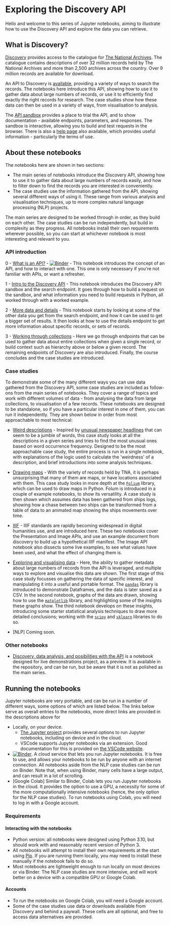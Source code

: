 # Exploring the Discovery API

Hello and welcome to this series of Jupyter notebooks, aiming to illustrate how to use the Discovery API and explore the data you can retrieve. 

## What is Discovery?

[Discovery](https://discovery.nationalarchives.gov.uk/) provides access to the catalogue for [The National Archives](https://www.nationalarchives.gov.uk/). The catalogue contains descriptions of over 32 million records held by The National Archives and more than 2,500 archives across the country. Over 9 million records are available for download. 

An API to Discovery is [available](https://www.nationalarchives.gov.uk/help/discovery-for-developers-about-the-application-programming-interface-api/), providing a variety of ways to search the records. The notebooks here introduce this API, showing how to use it to gather data about large numbers of records, or use it to efficiently find exactly the right records for research. The case studies show how these data can then be used in a variety of ways, from visualisation to analysis.
	
The [API sandbox](https://discovery.nationalarchives.gov.uk/API/sandbox/index) provides a place to trial the API, and to show documentation - available endpoints, parameters, and responses. The sandbox is interactive, allowing you to build and test requests in the browser. There is also a [help page](https://www.nationalarchives.gov.uk/help/discovery-for-developers-about-the-application-programming-interface-api/) also available, which provides useful information - particularly the terms of use.


## About these notebooks

The notebooks here are shown in two sections: 

- The main series of notebooks introduce the Discovery API, showing how to use it to gather data about large numbers of records easily, and how to filter down to find the records you are interested in conveniently.
- The case studies use the information gathered from the API, showing several different ways of using it. These range from various analysis and visualisation techniques, up to more complex natural language processing (NLP) projects. 

The main series are designed to be worked through in order, as they build on each other. The case studies can be run independently, but build in complexity as they progress. All notebooks install their own requirements wherever possible, so you can start at whichever notebook is most interesting and relevant to you. 

### API introduction

0 - [What is an API?](./0-what-is-an-api.ipynb) - [![Binder](https://mybinder.org/badge_logo.svg)](https://mybinder.org/v2/gh/rae-drt/tna-exploratory-notebooks/HEAD?urlpath=https%3A%2F%2Fgithub.com%2Frae-drt%2Ftna-exploratory-notebooks%2Fblob%2Fmain%2F0-what-is-an-api.ipynb) - This notebook introduces the concept of an API, and how to interact with one. This one is only necessary if you're not familiar with APIs, or want a refresher.

1 - [Intro to the Discovery API](./1-intro-to-discovery-api.ipynb) - This notebook introduces the Discovery API sandbox and the search endpoint. It goes through how to build a request on the sandbox, and what information you need to build requests in Python, all worked through with a worked example.

2 - [More data and details](./2-working-through-results.ipynb) - This notebook starts by looking at some of the other data you get from the search endpoint, and how it can be used to get a bigger set of results. It then looks at how to use the details endpoint to get more information about specific records, or sets of records.

3 - [Working through collections](./3_working_through_collections.ipynb) - Here we go through endpoints that can be used to gather data about entire collections when given a single record, or build context such as hierarchy above or below a given record. The remaining endpoints of Discovery are also introduced. Finally, the course concludes and the case studies are introduced. 

### Case studies

To demonstrate some of the many different ways you can use data gathered from the Discovery API, some case studies are included as follow-ons from the main series of notebooks. They cover a range of topics and work with different volumes of data - from analysing the data from large collections, to visualisation of a few records. These notebooks are designed to be standalone, so if you have a particular interest in one of them, you can run it independently. They are shown below in order from most approachable to most technical:

- [Weird descriptions](./weird_descriptions/README.md) - Inspired by [unusual newspaper headlines](https://www.theguardian.com/world/2024/feb/01/floating-sauna-rescues-motorists-whose-tesla-plunged-into-oslo-fjord) that can seem to be a jumble of words, this case study looks at all the descriptions in a given series and tries to find the most unusual ones based on word occurrence frequency. Designed to be the most approachable case study, the entire process is run in a single notebook, with explanations of the logic used to calculate the 'weirdness' of a description, and brief introductions into some analysis techniques. 

- [Drawing maps](./mapping/README.md) - With the variety of records held by TNA, it is perhaps unsurprising that many of them are maps, or have locations associated with them. This case study looks in more depth at the [`Folium`](https://python-visualization.github.io/folium/) library, which can be used to draw maps in Python. Folum is introduced in a couple of example notebooks, to show its versatility. A case study is then shown which assumes data has been gathered from ships logs, showing how a chase between two ships can be transformed from a table of data to an animated map showing the ships movements over time.

- [IIIF](./iiif-notebooks/) - IIIF standards are rapidly becoming widespread in digital humanities use, and are introduced here. These two notebooks cover the Presentation and Image APIs, and use an example document from discovery to build up a hypothetical IIIF manifest. The Image API notebook also dissects some live examples, to see what values have been used, and what the effect of changing them is.

- [Exploring and visualising data](./exploring-and-visualising-data/README.md) - Here, the ability to gather metadata about large numbers of records from the API is leveraged, and multiple ways to explore and visualise this data are shown. The first stage of this case study focusses on gathering the data of specific interest, and manipulating it into a useful and portable format. The [`pandas`](https://pandas.pydata.org/) library is introduced to demonstrate Dataframes, and the data is later saved as a CSV. In the second notebook, graphs of the data are drawn, showing how to use the [`matplotlib`](https://matplotlib.org/) library, and highlighting some of the insights these graphs show. The third notebook develops on these insights, introducing some starter statistical analysis techniques to draw more detailed conclusions; working with the [`scipy`](https://www.scipy.org/) and [`sklearn`](https://scikit-learn.org/stable/) libraries to do so. 



- [NLP] Coming soon. 

### Other notebooks

- [Discovery, data analysis, and posibilities with the API](/discovery.ipynb) is a notebook designed for live demonstrations project, as a preview. It is available in the repository, and can be run, but be aware that it is not as polished as the main series. 

## Running the notebooks

Jupyter notebooks are very portable, and can be run in a number of different ways, some options of which are listed below. The links below serve as overall entries to the notebooks, more direct links are provided in the descriptions above for 

- Locally, on your device.
    - [The Jupyter project](https://jupyter.org/) provides several options to run Jupyter notebooks, including on device and in the cloud.
    - VSCode supports Jupyter notebooks via an extension. Good documentation for this is provided on [the VSCode website](https://code.visualstudio.com/docs/datascience/jupyter-notebooks).
- [![Binder](https://mybinder.org/badge_logo.svg)](https://mybinder.org/v2/gh/rae-drt/tna-exploratory-notebooks/HEAD). A cloud service that lets you run Jupyter notebooks. It is free to use, and allows your notebooks to be run by anyone with an internet connection. All notebooks aside from the NLP case studies can be run on Binder. Note that, when using Binder, many cells have a large output, and can result in a lot of scrolling.
- [Google Colab] Similar to Binder, Colab lets you run Jupyter notebooks in the cloud. It provides the option to use a GPU, a necessity for some of the more computationally intensive notebooks (hence, the only option for the NLP case studies). To run notebooks using Colab, you will need to log in with a Google account. 

### Requirements

#### Interacting with the notebooks
- Python version: all notebooks were designed using Python 3.10, but should work with and reasonably recent version of Python 3.
- All notebooks will attempt to install their own requirements at the start using [Pip](https://pypi.org/project/pip/). If you are running them locally, you may need to install these manually if the notebook fails to do so.
- Most notebooks are lightweight enough to run locally on most devices or via Binder. The NLP case studies are more intensive, and will work better on a device with a compatible GPU or Google Colab.


#### Accounts
- To run the notebooks on Google Colab, you will need a Google account.
- Some of the case studies use data or downloads available from Discovery and behind a paywall. These cells are all optional, and free to access data alternatives are provided.


